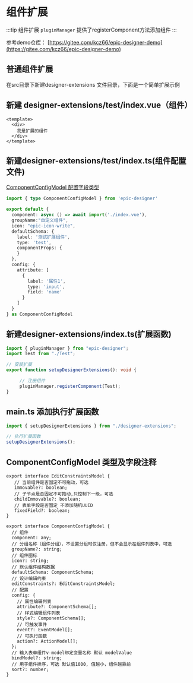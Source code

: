 # 组件扩展

:::tip 组件扩展
`pluginManager` 提供了registerComponent方法添加组件
:::

参考demo仓库： [https://gitee.com/kcz66/epic-designer-demo](https://gitee.com/kcz66/epic-designer-demo)

## 普通组件扩展

在src目录下新建designer-extensions 文件目录，下面是一个简单扩展示例

## 新建 designer-extensions/test/index.vue（组件）

```vue
<template>
  <div>
  	我是扩展的组件
  </div>
</template>
```

## 新建designer-extensions/test/index.ts(组件配置文件)

[ComponentConfigModel 配置字段类型](#componentconfigmodel-类型及字段注释)

```ts
import { type ComponentConfigModel } from 'epic-designer'

export default {
  component: async () => await import('./index.vue'),
  groupName:"自定义组件",
  icon: "epic-icon-write",
  defaultSchema: {
    label: '测试扩展组件',
    type: 'test',
    componentProps: {
    }
  },
  config: {
    attribute: [
      {
        label: '属性1',
        type: 'input',
        field: 'name'
      }
    ]
  }
} as ComponentConfigModel
```

## 新建designer-extensions/index.ts(扩展函数)
```ts
import { pluginManager } from "epic-designer";
import Test from "./Test";

// 安装扩展
export function setupDesignerExtensions(): void {

     // 注册组件
     pluginManager.registerComponent(Test);
}
```
## main.ts 添加执行扩展函数

```ts
import { setupDesignerExtensions } from "./designer-extensions";

// 执行扩展函数
setupDesignerExtensions();
```



## ComponentConfigModel 类型及字段注释

```
export interface EditConstraintsModel {
   // 当前组件是否固定不可拖动，可选
   immovable?: boolean;
   // 子节点是否固定不可拖动,只控制下一级，可选
   childImmovable?: boolean;
   // 表单字段是否固定 不添加随机UUID
   fixedField?: boolean;
}
  
export interface ComponentConfigModel {
  // 组件
  component: any;
  // 分组名称（组件分组），不设置分组时仅注册，但不会显示在组件列表中，可选
  groupName?: string;
  // 组件图标
  icon?: string;
  // 默认组件结构数据
  defaultSchema: ComponentSchema;
  // 设计编辑约束
  editConstraints?: EditConstraintsModel;
  // 配置
  config: {
    // 属性编辑列表
    attribute?: ComponentSchema[];
    // 样式编辑组件列表
    style?: ComponentSchema[];
    // 可触发事件
    event?: EventModel[];
    // 可执行函数
    action?: ActionModel[];
  };
  // 输入表单组件v-model绑定变量名称 默认 modelValue
  bindModel?: string;
  // 用于组件排序，可选 默认值1000, 值越小，组件越靠前
  sort?: number;
}
```

